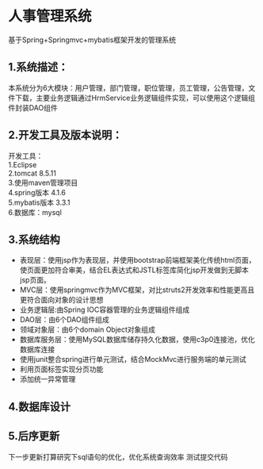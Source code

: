 # 人事管理系统
基于Spring+Springmvc+mybatis框架开发的管理系统
## 1.系统描述：
本系统分为6大模块：用户管理，部门管理，职位管理，员工管理，公告管理，文件下载，主要业务逻辑通过HrmService业务逻辑组件实现，可以使用这个逻辑组件封装DAO组件
## 2.开发工具及版本说明：
开发工具：<br/> 1.Eclipse<br/> 2.tomcat 8.5.11<br/> 3.使用maven管理项目<br/> 4.spring版本 4.1.6<br/> 5.mybatis版本 3.3.1<br/> 6.数据库：mysql
## 3.系统结构
* 表现层：使用jsp作为表现层，并使用bootstrap前端框架美化传统html页面，使页面更加符合审美，结合EL表达式和JSTL标签库简化jsp开发做到无脚本jsp页面。<br/>
* MVC层：使用springmvc作为MVC框架，对比struts2开发效率和性能更高且更符合面向对象的设计思想<br/>
* 业务逻辑层:由Spring IOC容器管理的业务逻辑组件组成<br/>
* DAO层：由6个DAO组件组成<br/>
* 领域对象层：由6个domain Object对象组成<br/>
* 数据库服务层：使用MySQL数据库储存持久化数据，使用c3p0连接池，优化数据库连接<br/>
* 使用junit整合spring进行单元测试，结合MockMvc进行服务端的单元测试<br/>
* 利用页面标签实现分页功能
* 添加统一异常管理
## 4.数据库设计

## 5.后序更新
下一步更新打算研究下sql语句的优化，优化系统查询效率
测试提交代码

